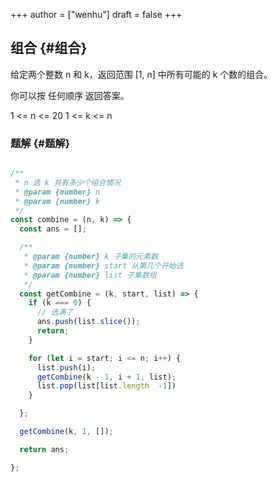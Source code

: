 +++
author = ["wenhu"]
draft = false
+++

## 组合 {#组合}

给定两个整数 n 和 k，返回范围 [1, n] 中所有可能的 k 个数的组合。

你可以按 任何顺序 返回答案。

1 &lt;= n &lt;= 20
1 &lt;= k &lt;= n


### 题解 {#题解}

```js

/**
 * n 选 k 共有多少个组合情况
 * @param {number} n
 * @param {number} k
 */
const combine = (n, k) => {
  const ans = [];

  /**
   * @param {number} k 子集的元素数
   * @param {number} start 从第几个开始选
   * @param {number} list 子集数组
   */
  const getCombine = (k, start, list) => {
    if (k === 0) {
      // 选满了
      ans.push(list.slice());
      return;
    }

    for (let i = start; i <= n; i++) {
      list.push(i);
      getCombine(k - 1, i + 1, list);
      list.pop(list[list.length  -1])
    }

  };

  getCombine(k, 1, []);

  return ans;

};
```
